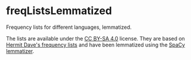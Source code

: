 # freqListsLemmatized
Frequency lists for different languages, lemmatized.

The lists are available under the [CC BY-SA 4.0](https://creativecommons.org/licenses/by-sa/4.0/) license. They are based on [Hermit Dave's frequency lists](https://github.com/hermitdave/FrequencyWords) and have been lemmatized using the [SpaCy lemmatizer](https://spacy.io/api/lemmatizer/).
